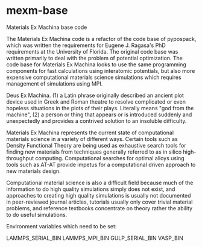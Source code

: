 # mexm-base
Materials Ex Machina base code

The Materials Ex Machina code is a refactor of the code base of pypospack, which was written the requirements for Eugene J. Ragasa's PhD requirements at the University of Florida.  The original code base was written primarily to deal with the problem of potential optimization.  The code base for Materials Ex Machina looks to use the same programming components for fast calculations using interatomic potentials, but also more expensive computational materials science simulations which requires management of simulations using MPI.

Deus Ex Machina. (1) a Latin phrase originally described an ancient plot device used in Greek and Roman theatre to resolve complicated or even hopeless situations in the plots of their plays. Literally means "god from the machine", (2) a person or thing that appears or is introduced suddenly and unexpectedly and provides a contrived solution to an insoluble difficulty.

Materials Ex Machina represents the current state of computational materials science in a variety of different ways.  Certain tools such as Density Functional Theory are being used as exhaustive search tools for finding new materials from techniques generally referred to as in silico high-throughput computing.  Computational searches for optimal alloys using tools such as AT-AT provide impetus for a computational driven approach to new materials design.

Computational material science is also a difficult field because much of the information to do high quality simulations simply does not exist, and approaches to creating high quality simulations is usually not documented in peer-reviewed journal articles, tutorials usually only cover trivial material problems, and reference textbooks concentrate on theory rather the ability to do useful simulations.

Environment variables which need to be set:

LAMMPS_SERIAL_BIN
LAMMPS_MPI_BIN
GULP_SERIAL_BIN
VASP_BIN

